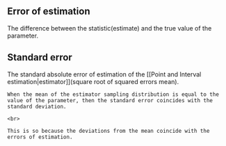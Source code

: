## Error of estimation

The difference between the statistic(estimate) and the true value of the parameter.

## Standard error

The standard absolute error of estimation of the [[Point and Interval estimation|estimator]](square root of squared errors mean). 


```ad-note
When the mean of the estimator sampling distribution is equal to the value of the parameter, then the standard error coincides with the standard deviation.

<br>

This is so because the deviations from the mean coincide with the errors of estimation.
```
